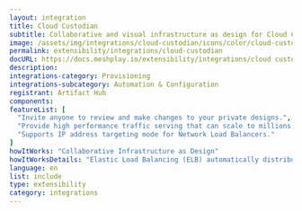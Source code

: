 ```yaml
---
layout: integration
title: Cloud Custodian
subtitle: Collaborative and visual infrastructure as design for Cloud Custodian
image: /assets/img/integrations/cloud-custodian/icons/color/cloud-custodian-color.svg
permalink: extensibility/integrations/cloud-custodian
docURL: https://docs.meshplay.io/extensibility/integrations/cloud custodian
description: 
integrations-category: Provisioning
integrations-subcategory: Automation & Configuration
registrant: Artifact Hub
components: 
featureList: [
  "Invite anyone to review and make changes to your private designs.",
  "Provide high performance traffic serving that can scale to millions of requests per second.",
  "Supports IP address targeting mode for Network Load Balancers."
]
howItWorks: "Collaborative Infrastructure as Design"
howItWorksDetails: "Elastic Load Balancing (ELB) automatically distributes incoming application traffic across multiple targets and virtual appliances in one or more Availability Zones (AZs)."
language: en
list: include
type: extensibility
category: integrations
---
```

